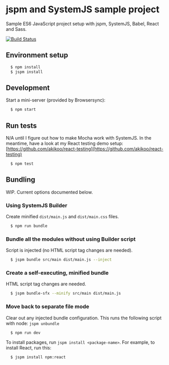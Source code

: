 # jspm and SystemJS sample project

Sample ES6 JavaScript project setup with jspm, SystemJS, Babel, React and Sass.

[![Build Status](https://travis-ci.org/akikoo/systemjs-jspm-sass-setup.svg?branch=master)](https://travis-ci.org/akikoo/systemjs-jspm-sass-setup)

## Environment setup

```sh
  $ npm install
  $ jspm install
```

## Development

Start a mini-server (provided by Browsersync):

```sh
  $ npm start
```

## Run tests

N/A until I figure out how to make Mocha work with SystemJS.
In the meantime, have a look at my React testing demo setup: [https://github.com/akikoo/react-testing](https://github.com/akikoo/react-testing)

```sh
  $ npm test
```

## Bundling

WIP. Current options documented below.

### Using SystemJS Builder

Create minified `dist/main.js` and `dist/main.css` files.

```sh
  $ npm run bundle
```

### Bundle all the modules without using Builder script

Script is injected (no HTML script tag changes are needed).

```sh
  $ jspm bundle src/main dist/main.js --inject
```

### Create a self-executing, minified bundle

HTML script tag changes are needed.

```sh
  $ jspm bundle-sfx --minify src/main dist/main.js
```

### Move back to separate file mode

Clear out any injected bundle configuration. This runs the following script with node: `jspm unbundle`

```sh
  $ npm run dev
```

To install packages, run `jspm install <package-name>`. For example, to install React, run this:

```sh
  $ jspm install npm:react
```
